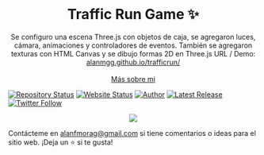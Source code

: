 <!-- PROJECT LOGO -->
<br />
<p align="center">
  <h1 align="center">Traffic Run Game ✨</h1>

  <p align="center">
    Se configuro una escena Three.js con objetos de caja, se agregaron luces, cámara, animaciones y controladores de eventos. También se agregaron texturas con HTML Canvas y se dibujo formas 2D en Three.js URL / Demo: 
    <a href="https://alanmgg.github.io/trafficrun/">alanmgg.github.io/trafficrun/</a>
    <br />
    <br />
    <a href="https://alanmg.vercel.app/">Más sobre mi</a>
  </p>
</p>

[![Repository Status](https://img.shields.io/badge/Repository%20Status-Maintained-dark%20green.svg?style=for-the-badge)](https://github.com/alanmgg/Traffic-Run-Game)
[![Website Status](https://img.shields.io/badge/Website%20Status-Online-green?style=for-the-badge)](https://alanmgg.github.io/trafficrun/)
[![Author](https://img.shields.io/badge/Author-Alan%20Francisco%20Mora%20G-blue.svg?style=for-the-badge)](https://github.com/alanmgg)
[![Latest Release](https://img.shields.io/badge/Latest%20Release-24%20Jul%202022-yellow.svg?style=for-the-badge)](https://github.com/alanmgg/Traffic-Run-Game/commits)
[![Twitter Follow](https://img.shields.io/twitter/follow/alanmgggg?color=ffcc66&logo=twitter&logoColor=ffffff&style=for-the-badge)](https://twitter.com/alanmgggg)

<p align="center">
  <kbd>
    <img src="traffic-run.gif"></img>
  </kbd>
</p>

Contácteme en alanfmorag@gmail.com si tiene comentarios o ideas para el sitio web. ¡Deja un ⭐ si te gusta!